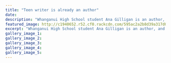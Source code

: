 ```yaml
---
title: "Teen writer is already an author"
date: 
description: "Whanganui High School student Ana Gilligan is an author, and that's all she's ever wanted to be..."
featured_image: http://c1940652.r52.cf0.rackcdn.com/595ac2a2b8d39a317d00034d/Cat-Koda-and-Ana-Gilligan-chron-28-June.jpg
excerpt: "Whanganui High School student Ana Gilligan is an author, and that's all she's ever wanted to be..."
gallery_image_1: 
gallery_image_2: 
gallery_image_3: 
gallery_image_4: 
gallery_image_5: 
---
```

